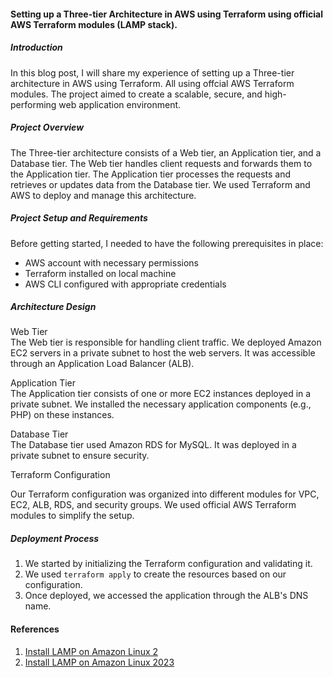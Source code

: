 #### Setting up a Three-tier Architecture in AWS using Terraform using official AWS Terraform modules (LAMP stack). 
##### Introduction
In this blog post, I will share my experience of setting up a Three-tier architecture in AWS using Terraform. All using offcial AWS Terraform modules. The project aimed to create a scalable, secure, and high-performing web application environment. <br/>
##### Project Overview
The Three-tier architecture consists of a Web tier, an Application tier, and a Database tier. The Web tier handles client requests and forwards them to the Application tier. The Application tier processes the requests and retrieves or updates data from the Database tier. We used Terraform and AWS to deploy and manage this architecture. <br/>

##### Project Setup and Requirements
Before getting started, I needed to have the following prerequisites in place: 

- AWS account with necessary permissions <br/>
- Terraform installed on local machine <br/>
- AWS CLI configured with appropriate credentials <br/>

##### Architecture Design

Web Tier <br/>
The Web tier is responsible for handling client traffic. We deployed Amazon EC2 servers in a private subnet to host the web servers. It was accessible through an Application Load Balancer (ALB). <br/>

Application Tier <br/>
The Application tier consists of one or more EC2 instances deployed in a private subnet. We installed the necessary application components (e.g., PHP) on these instances.<br/>

Database Tier <br/>
The Database tier used Amazon RDS for MySQL. It was deployed in a private subnet to ensure security. <br/>

Terraform Configuration <br/>

Our Terraform configuration was organized into different modules for VPC, EC2, ALB, RDS, and security groups. We used official AWS Terraform modules to simplify the setup. <br/>

##### Deployment Process
1. We started by initializing the Terraform configuration and validating it.<br/>
2. We used `terraform apply` to create the resources based on our configuration. <br/>
3. Once deployed, we accessed the application through the ALB's DNS name. <br/>

#### References
1. [Install LAMP on Amazon Linux 2](https://docs.aws.amazon.com/AWSEC2/latest/UserGuide/ec2-lamp-amazon-linux-2.html)<br/>
2. [Install LAMP on Amazon Linux 2023](https://docs.aws.amazon.com/AWSEC2/latest/UserGuide/ec2-lamp-amazon-linux-2023.html) <br/>
